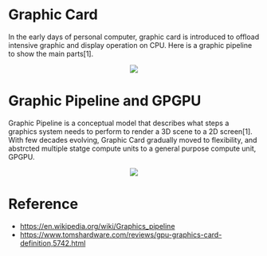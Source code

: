 # Graphic Card

In the early days of personal computer, graphic card is introduced to offload intensive graphic and display operation on CPU. Here is a graphic pipeline to show the main parts[1].

<p align="center">
  <img src="https://upload.wikimedia.org/wikipedia/commons/thumb/b/b0/Graphics_pipeline_2_en.svg/550px-Graphics_pipeline_2_en.svg.png">
</p>

# Graphic Pipeline and GPGPU

Graphic Pipeline is a conceptual model that describes what steps a graphics system needs to perform to render a 3D scene to a 2D screen[1]. With few decades evolving, Graphic Card gradually moved to flexibility, and abstrcted multiple statge compute units to a general purpose compute unit, GPGPU.  


<p align="center">
  <img src="https://upload.wikimedia.org/wikipedia/commons/thumb/9/95/3D-Pipeline.svg/1000px-3D-Pipeline.svg.png">
</p>


# Reference
- https://en.wikipedia.org/wiki/Graphics_pipeline
- https://www.tomshardware.com/reviews/gpu-graphics-card-definition,5742.html
